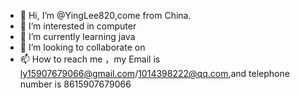 - 👋 Hi, I’m @YingLee820,come from China.
- 👀 I’m interested in computer
- 🌱 I’m currently learning java
- 💞️ I’m looking to collaborate on 
- 📫 How to reach me ，my Email is ly15907679066@gmail.com/1014398222@qq.com,and telephone number is 8615907679066

<!---
YingLee820/YingLee820 is a ✨ special ✨ repository because its `README.md` (this file) appears on your GitHub profile.
You can click the Preview link to take a look at your changes.
--->
